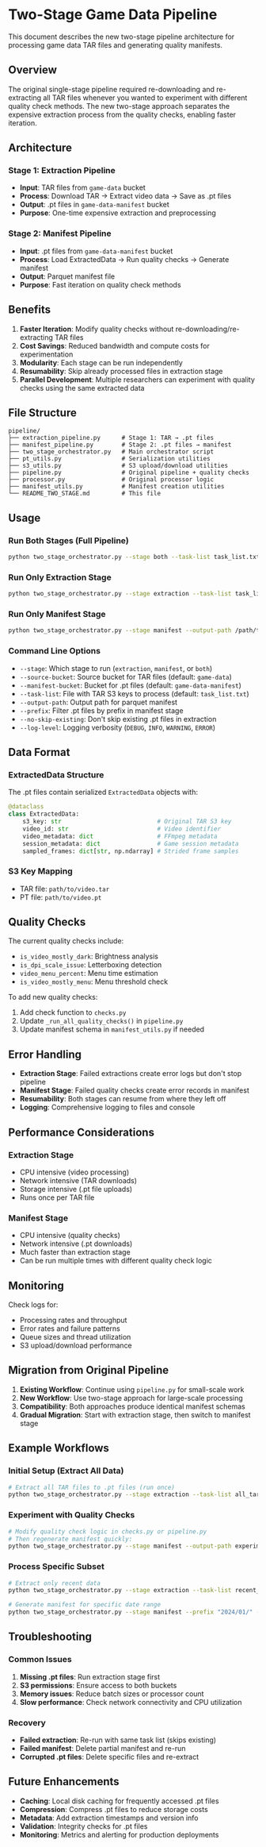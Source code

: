 # Two-Stage Game Data Pipeline

This document describes the new two-stage pipeline architecture for processing game data TAR files and generating quality manifests.

## Overview

The original single-stage pipeline required re-downloading and re-extracting all TAR files whenever you wanted to experiment with different quality check methods. The new two-stage approach separates the expensive extraction process from the quality checks, enabling faster iteration.

## Architecture

### Stage 1: Extraction Pipeline
- **Input**: TAR files from `game-data` bucket
- **Process**: Download TAR → Extract video data → Save as .pt files
- **Output**: .pt files in `game-data-manifest` bucket
- **Purpose**: One-time expensive extraction and preprocessing

### Stage 2: Manifest Pipeline  
- **Input**: .pt files from `game-data-manifest` bucket
- **Process**: Load ExtractedData → Run quality checks → Generate manifest
- **Output**: Parquet manifest file
- **Purpose**: Fast iteration on quality check methods

## Benefits

1. **Faster Iteration**: Modify quality checks without re-downloading/re-extracting TAR files
2. **Cost Savings**: Reduced bandwidth and compute costs for experimentation
3. **Modularity**: Each stage can be run independently
4. **Resumability**: Skip already processed files in extraction stage
5. **Parallel Development**: Multiple researchers can experiment with quality checks using the same extracted data

## File Structure

```
pipeline/
├── extraction_pipeline.py      # Stage 1: TAR → .pt files
├── manifest_pipeline.py        # Stage 2: .pt files → manifest
├── two_stage_orchestrator.py   # Main orchestrator script
├── pt_utils.py                 # Serialization utilities
├── s3_utils.py                 # S3 upload/download utilities
├── pipeline.py                 # Original pipeline + quality checks
├── processor.py                # Original processor logic
├── manifest_utils.py           # Manifest creation utilities
└── README_TWO_STAGE.md         # This file
```

## Usage

### Run Both Stages (Full Pipeline)
```bash
python two_stage_orchestrator.py --stage both --task-list task_list.txt
```

### Run Only Extraction Stage
```bash
python two_stage_orchestrator.py --stage extraction --task-list task_list.txt
```

### Run Only Manifest Stage
```bash
python two_stage_orchestrator.py --stage manifest --output-path /path/to/manifest.parquet
```

### Command Line Options

- `--stage`: Which stage to run (`extraction`, `manifest`, or `both`)
- `--source-bucket`: Source bucket for TAR files (default: `game-data`)
- `--manifest-bucket`: Bucket for .pt files (default: `game-data-manifest`)
- `--task-list`: File with TAR S3 keys to process (default: `task_list.txt`)
- `--output-path`: Output path for parquet manifest
- `--prefix`: Filter .pt files by prefix in manifest stage
- `--no-skip-existing`: Don't skip existing .pt files in extraction
- `--log-level`: Logging verbosity (`DEBUG`, `INFO`, `WARNING`, `ERROR`)

## Data Format

### ExtractedData Structure
The .pt files contain serialized `ExtractedData` objects with:
```python
@dataclass
class ExtractedData:
    s3_key: str                           # Original TAR S3 key
    video_id: str                         # Video identifier
    video_metadata: dict                  # FFmpeg metadata
    session_metadata: dict                # Game session metadata
    sampled_frames: dict[str, np.ndarray] # Strided frame samples
```

### S3 Key Mapping
- TAR file: `path/to/video.tar`
- PT file: `path/to/video.pt`

## Quality Checks

The current quality checks include:
- `is_video_mostly_dark`: Brightness analysis
- `is_dpi_scale_issue`: Letterboxing detection  
- `video_menu_percent`: Menu time estimation
- `is_video_mostly_menu`: Menu threshold check

To add new quality checks:
1. Add check function to `checks.py`
2. Update `_run_all_quality_checks()` in `pipeline.py`
3. Update manifest schema in `manifest_utils.py` if needed

## Error Handling

- **Extraction Stage**: Failed extractions create error logs but don't stop pipeline
- **Manifest Stage**: Failed quality checks create error records in manifest
- **Resumability**: Both stages can resume from where they left off
- **Logging**: Comprehensive logging to files and console

## Performance Considerations

### Extraction Stage
- CPU intensive (video processing)
- Network intensive (TAR downloads)
- Storage intensive (.pt file uploads)
- Runs once per TAR file

### Manifest Stage  
- CPU intensive (quality checks)
- Network intensive (.pt downloads)
- Much faster than extraction stage
- Can be run multiple times with different quality check logic

## Monitoring

Check logs for:
- Processing rates and throughput
- Error rates and failure patterns
- Queue sizes and thread utilization
- S3 upload/download performance

## Migration from Original Pipeline

1. **Existing Workflow**: Continue using `pipeline.py` for small-scale work
2. **New Workflow**: Use two-stage approach for large-scale processing
3. **Compatibility**: Both approaches produce identical manifest schemas
4. **Gradual Migration**: Start with extraction stage, then switch to manifest stage

## Example Workflows

### Initial Setup (Extract All Data)
```bash
# Extract all TAR files to .pt files (run once)
python two_stage_orchestrator.py --stage extraction --task-list all_tars.txt
```

### Experiment with Quality Checks
```bash
# Modify quality check logic in checks.py or pipeline.py
# Then regenerate manifest quickly:
python two_stage_orchestrator.py --stage manifest --output-path experiment_v2.parquet
```

### Process Specific Subset
```bash
# Extract only recent data
python two_stage_orchestrator.py --stage extraction --task-list recent_tars.txt

# Generate manifest for specific date range
python two_stage_orchestrator.py --stage manifest --prefix "2024/01/" --output-path jan_2024.parquet
```

## Troubleshooting

### Common Issues
1. **Missing .pt files**: Run extraction stage first
2. **S3 permissions**: Ensure access to both buckets
3. **Memory issues**: Reduce batch sizes or processor count
4. **Slow performance**: Check network connectivity and CPU utilization

### Recovery
- **Failed extraction**: Re-run with same task list (skips existing)
- **Failed manifest**: Delete partial manifest and re-run
- **Corrupted .pt files**: Delete specific files and re-extract

## Future Enhancements

- **Caching**: Local disk caching for frequently accessed .pt files
- **Compression**: Compress .pt files to reduce storage costs
- **Metadata**: Add extraction timestamps and version info
- **Validation**: Integrity checks for .pt files
- **Monitoring**: Metrics and alerting for production deployments 